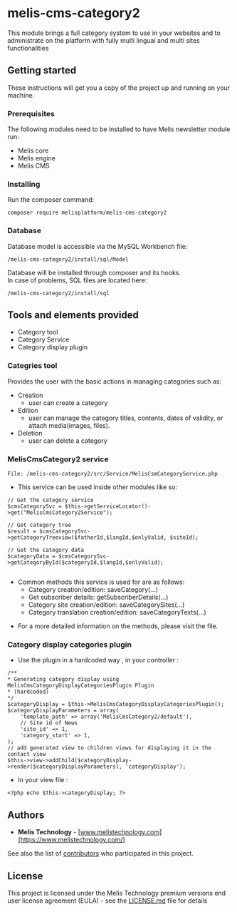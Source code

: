 # melis-cms-category2

This module brings a full category system to use in your websites and to administrate on the platform with fully multi lingual and multi sites functionalities

## Getting started

These instructions will get you a copy of the project up and running on your machine.

### Prerequisites

The following modules need to be installed to have Melis newsletter module run:
* Melis core
* Melis engine
* Melis CMS

### Installing

Run the composer command:
```
composer require melisplatform/melis-cms-category2
```

### Database    

Database model is accessible via the MySQL Workbench file:  
```
/melis-cms-category2/install/sql/Model
```  
Database will be installed through composer and its hooks.  
In case of problems, SQL files are located here:  
```
/melis-cms-category2/install/sql 
```

## Tools and elements provided

* Category tool
* Category Service
* Category display plugin
 
### Categries tool
Provides the user with the basic actions in managing categories such as:
* Creation
    - user can create a category
* Edition
    - user can manage the category titles, contents, dates of validity, or attach media(images, files).
* Deletion
    - user can delete a category

### MelisCmsCategory2 service  

```
File: /melis-cms-category2/src/Service/MelisCsmCategoryService.php
```

* This service can be used inside other modules like so:  

```
// Get the category service
$cmsCategorySvc = $this->getServiceLocator()->get("MelisCmsCategory2Service");
 
// Get category tree
$result = $cmsCategorySvc->getCategoryTreeview($fatherId,$langId,$onlyValid, $siteId);
 
// Get the category data 
$categoryData = $cmsCategorySvc->getCategoryById($categoryId,$langId,$onlyValid);
  
```

* Common methods this service is used for are as follows:
    - Category creation/edition: saveCategory(...)
    - Get subscriber details: getSubscriberDetails(...)
    - Category site creation/edition: saveCategorySites(...)
    - Category translation creation/edition: saveCategoryTexts(...)
- For a more detailed information on the methods, please visit the file.

### Category display categories plugin
* Use the plugin in a hardcoded way , in your controller :
   
```
/**
* Generating category display using MelisCmsCategoryDisplayCategoriesPlugin Plugin
* (hardcoded)
*/
$categoryDisplay = $this->MelisCmsCategoryDisplayCategoriesPlugin();
$categoryDisplayParameters = array(
    'template_path' => array('MelisCmsCategory2/default'),
    // Site id of News
    'site_id' => 1,
    'category_start' => 1,
);
// add generated view to children views for displaying it in the contact view
$this->view->addChild($categoryDisplay->render($categoryDisplayParameters), 'categoryDisplay');
```
* In your view file :
    
````
<?php echo $this->categoryDisplay; ?>
````

## Authors

* **Melis Technology** - [www.melistechnology.com](https://www.melistechnology.com/)

See also the list of [contributors](https://github.com/melisplatform/melis-newsletter/contributors) who participated in this project.

## License

This project is licensed under the Melis Technology premium versions end user license agreement (EULA) - see the [LICENSE.md](LICENSE.md) file for details
